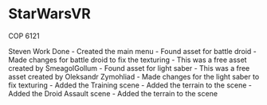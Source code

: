 # StarWarsVR
COP 6121

Steven Work Done 
    - Created the main menu
    - Found asset for battle droid
        - Made changes for battle droid to fix the texturing
        - This was a free asset created by SmeagolGollum
    - Found asset for light saber
        - This was a free asset created by Oleksandr Zymohliad
        - Made changes for the light saber to fix texturing
    - Added the Training scene
        - Added the terrain to the scene
    - Added the Droid Assault scene
        - Added the terrain to the scene

